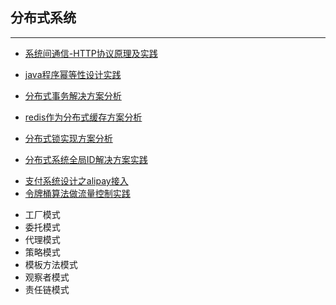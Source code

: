 ## 分布式系统

***

[comment]: <> (#### 系统间通信)

- [系统间通信-HTTP协议原理及实践](docs/distribute/系统间通信-HTTP协议原理及实践.md)

- [java程序幂等性设计实践](/docs/distribute/java程序幂等性设计实践.md)

[comment]: <> (#### 分布式事务)

- [分布式事务解决方案分析](/docs/distribute/分布式事务解决方案分析.md)
  
[comment]: <> (#### 分布式缓存)

- [redis作为分布式缓存方案分析](docs/distribute/redis作为分布式缓存方案分析.md)

[comment]: <> (#### 分布式锁)

- [分布式锁实现方案分析](/docs/distribute/分布式锁实现方案分析.md)

[comment]: <> (#### 全局ID解决方案)

- [分布式系统全局ID解决方案实践](/docs/distribute/分布式系统全局ID解决方案实践.md)

[comment]: <> (#### 一致性hash)

[comment]: <> (#### 负载均衡)

[comment]: <> (场景设计)

- [支付系统设计之alipay接入](/docs/distribute/支付系统设计之alipay接入.md)
- [令牌桶算法做流量控制实践](/docs/distribute/令牌桶算法做流量控制实践.md)

[comment]: <> (## 设计模式)

- 工厂模式
- 委托模式
- 代理模式
- 策略模式
- 模板方法模式
- 观察者模式
- 责任链模式

[comment]: <> (## UML)

[comment]: <> (***)

[comment]: <> (- 时序图)

[comment]: <> (- 类图)

[comment]: <> (## MySQL)

[comment]: <> (***)

[comment]: <> (- 数据库设计)

[comment]: <> (- SQL编写及执行原理)

[comment]: <> (- 执行计划分析)

[comment]: <> (- 索引实践及原理)

[comment]: <> (- MySQL诊断技术)

[comment]: <> (- 读写分离方案)

[comment]: <> (- 分库分表方案)

[comment]: <> (- sharding JDBC)

[comment]: <> (- MyCat)